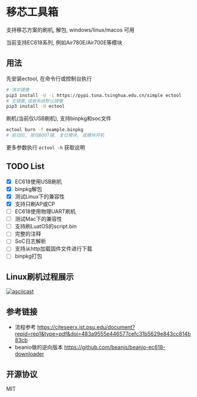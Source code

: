 # 移芯工具箱

支持移芯方案的刷机, 解包, windows/linux/macos 可用

当前支持EC618系列, 例如Air780E/Air700E等模块

## 用法

先安装ectool, 在命令行或控制台执行

```bash
# 清华镜像
pip3 install -U -i https://pypi.tuna.tsinghua.edu.cn/simple ectool
# 无镜像,或者系统默认镜像
pip3 install -U ectool
```

刷机(当前仅USB刷机), 支持binpkg和soc文件

```bash
ectool burn -f example.binpkg
# 启动后, 按住BOOT键, 复位模块, 或模块开机
```

更多参数执行 `ectool -h` 获取说明

## TODO List

* [x] EC618使用USB刷机
* [x] binpkg解包
* [x] 测试Linux下的兼容性
* [x] 支持只刷AP或CP
* [ ] EC618使用物理UART刷机
* [ ] 测试Mac下的兼容性
* [ ] 支持刷LuatOS的script.bin
* [ ] 完整的注释
* [ ] SoC日志解析
* [ ] 支持从http加载固件文件进行下载
* [ ] binpkg打包

## Linux刷机过程展示

[![asciicast](https://asciinema.org/a/595464.svg)](https://asciinema.org/a/595464)

## 参考链接

* 流程参考 https://citeseerx.ist.psu.edu/document?repid=rep1&type=pdf&doi=483a9555e446577cefc31b5629e843cc814b83cb
* beanio做的逆向版本 https://github.com/beanjs/beanio-ec618-downloader

## 开源协议

MIT
